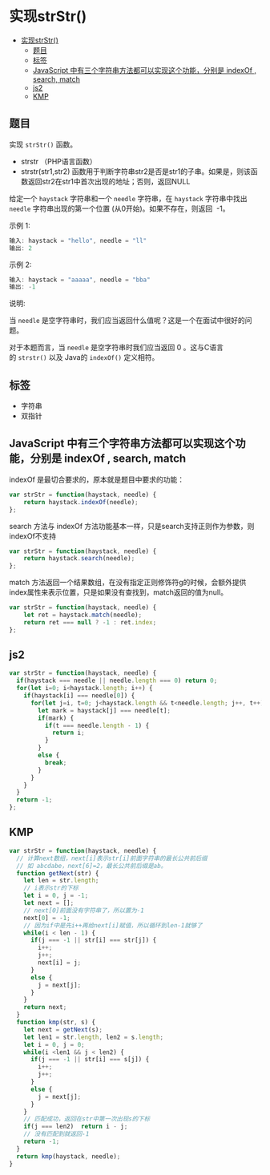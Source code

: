 实现strStr()
===
<!-- TOC -->

- [实现strStr()](#实现strStr)
  - [题目](#题目)
  - [标签](#标签)
  - [JavaScript 中有三个字符串方法都可以实现这个功能，分别是 indexOf , search, match](#JavaScript-中有三个字符串方法都可以实现这个功能分别是-indexOf--search-match)
  - [js2](#js2)
  - [KMP](#KMP)

<!-- /TOC -->

## 题目
实现 `strStr()` 函数。

- strstr （PHP语言函数）
- strstr(str1,str2) 函数用于判断字符串str2是否是str1的子串。如果是，则该函数返回str2在str1中首次出现的地址；否则，返回NULL

给定一个 `haystack` 字符串和一个 `needle` 字符串，在 `haystack` 字符串中找出 `needle` 字符串出现的第一个位置 (从0开始)。如果不存在，则返回  -1。

示例 1:
```js
输入: haystack = "hello", needle = "ll"
输出: 2
```

示例 2:
```js
输入: haystack = "aaaaa", needle = "bba"
输出: -1
```

说明:

当 `needle` 是空字符串时，我们应当返回什么值呢？这是一个在面试中很好的问题。

对于本题而言，当 `needle` 是空字符串时我们应当返回 0 。这与C语言的 `strstr()` 以及 Java的 `indexOf()` 定义相符。

## 标签
- 字符串
- 双指针

## JavaScript 中有三个字符串方法都可以实现这个功能，分别是 indexOf , search, match
indexOf 是最切合要求的，原本就是题目中要求的功能：
```js
var strStr = function(haystack, needle) {
    return haystack.indexOf(needle);
};
```

search 方法与 indexOf 方法功能基本一样，只是search支持正则作为参数，则indexOf不支持
```js
var strStr = function(haystack, needle) {
    return haystack.search(needle);
};
```

match 方法返回一个结果数组，在没有指定正则修饰符g的时候，会额外提供index属性来表示位置，只是如果没有查找到，match返回的值为null。
```js
var strStr = function(haystack, needle) {
    let ret = haystack.match(needle);
    return ret === null ? -1 : ret.index;
};
```

## js2
```js
var strStr = function(haystack, needle) {
  if(haystack === needle || needle.length === 0) return 0;
  for(let i=0; i<haystack.length; i++) {
    if(haystack[i] === needle[0]) {
      for(let j=i, t=0; j<haystack.length && t<needle.length; j++, t++) {
        let mark = haystack[j] === needle[t];
        if(mark) {
          if(t === needle.length - 1) {
            return i;
          }
        }
        else {
          break;
        }
      }
    }
  }
  return -1;
};
```

## KMP
```js
var strStr = function(haystack, needle) {
  // 计算next数组，next[i]表示str[i]前面字符串的最长公共前后缀
  // 如 abcdabe，next[6]=2，最长公共前后缀是ab。
  function getNext(str) {
    let len = str.length;
    // i表示str的下标
    let i = 0, j = -1;
    let next = [];
    // next[0]前面没有字符串了，所以置为-1
    next[0] = -1;
    // 因为if中是先i++再给next[i]赋值，所以循环到len-1就够了
    while(i < len - 1) {
      if(j === -1 || str[i] === str[j]) {
        i++;
        j++;
        next[i] = j;
      }
      else {
        j = next[j];
      }
    }
    return next;
  }
  function kmp(str, s) {
    let next = getNext(s);
    let len1 = str.length, len2 = s.length;
    let i = 0, j = 0;
    while(i <len1 && j < len2) {
      if(j === -1 || str[i] === s[j]) {
        i++;
        j++;
      }
      else {
        j = next[j];
      }
    }
    // 匹配成功，返回在str中第一次出现s的下标
    if(j === len2)  return i - j;
    // 没有匹配到就返回-1
    return -1;
  }
  return kmp(haystack, needle);
}
```